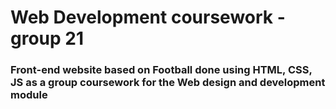<h1>Web Development coursework - group 21</h1>
<h3>Front-end website based on Football 
    done using HTML, CSS, JS as a group coursework for the Web design and development module</h3>

